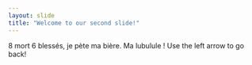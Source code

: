 ```yaml
---
layout: slide
title: "Welcome to our second slide!"
---
```

8 mort 6 blessés, je pète ma bière. Ma lubulule !
Use the left arrow to go back!
